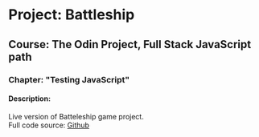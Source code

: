 
# Project: Battleship

## Course: The Odin Project, Full Stack JavaScript path

### Chapter: "Testing JavaScript"

#### Description:

Live version of Batteleship game project.  
Full code source: [Github](https://github.com/irynamatsiuk/irynamatsiuk.github.io/tree/main/projects/battleship_webpack) 

